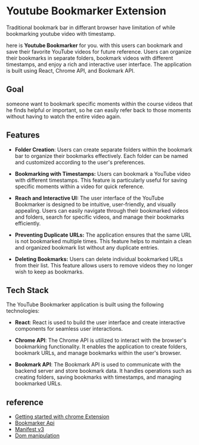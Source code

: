 # Youtube Bookmarker Extension
Traditional bookmark bar in differant browser have limitation  of while bookmarking youtube video with timestamp.

here is **Youtube Bookmarker**  for you. with this users can bookmark and save their favorite YouTube videos for future reference. Users can organize their bookmarks in separate folders, bookmark videos with different timestamps, and enjoy a rich and interactive user interface. The application is built using React, Chrome API, and Bookmark API.



## Goal

 someone want to bookmark specific moments within the course videos that he finds helpful or important, so he can easily refer back to those moments without having to watch the entire video again.

## Features

- **Folder Creation**: Users can create separate folders within the bookmark bar to organize their bookmarks effectively. Each folder can be named and customized according to the user's preferences.

- **Bookmarking with Timestamps:** Users can bookmark a YouTube video with different timestamps. This feature is particularly useful for saving specific moments within a video for quick reference.

- **Reach and Interactive UI:** The user interface of the YouTube Bookmarker is designed to be intuitive, user-friendly, and visually appealing. Users can easily navigate through their bookmarked videos and folders, search for specific videos, and manage their bookmarks efficiently.

- **Preventing Duplicate URLs:** The application ensures that the same URL is not bookmarked multiple times. This feature helps to maintain a clean and organized bookmark list without any duplicate entries.

- **Deleting Bookmarks:** Users can delete individual bookmarked URLs from their list. This feature allows users to remove videos they no longer wish to keep as bookmarks.


## Tech Stack

The YouTube Bookmarker application is built using the following technologies:

- **React**: React is used to build the user interface and create interactive components for seamless user interactions.

- **Chrome API**: The Chrome API is utilized to interact with the browser's bookmarking functionality. It enables the application to create folders, bookmark URLs, and manage bookmarks within the user's browser.

- **Bookmark API**: The Bookmark API is used to communicate with the backend server and store bookmark data. It handles operations such as creating folders, saving bookmarks with timestamps, and managing bookmarked URLs.

## reference

- [Getting started with chrome Extension](https://developer.chrome.com/docs/extensions/mv3/)
 - [Bookmarker Api](https://developer.chrome.com/docs/extensions/reference/bookmarks/)
 - [Manifest v3](https://developer.chrome.com/docs/extensions/mv3/intro/)
 - [Dom manipulation](https://developer.chrome.com/docs/extensions/reference/scripting/)
